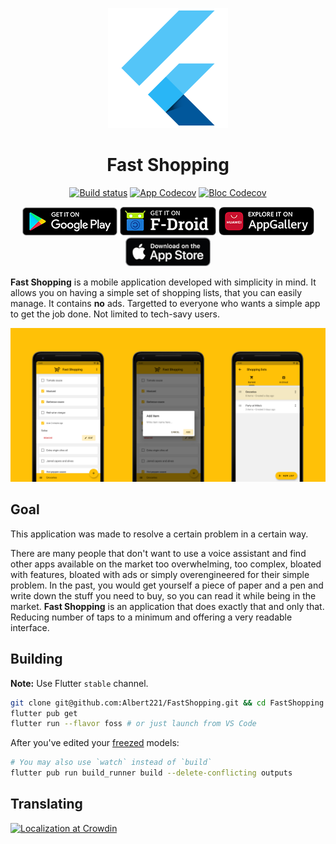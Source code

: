 <div align="center">

![Fast Shopping logo][app-logo]

# Fast Shopping

[![Build status][build-status-badge]][build-status-link]
[![App Codecov][app-codecov-badge]][codecov-link]
[![Bloc Codecov][bloc-codecov-badge]][codecov-link]

[![Get it on Google Play][google-play-badge]][google-play-link]
[![Get it on F-Droid][fdroid-badge]][fdroid-link]
[![Explore it on AppGallery][appgallery-badge]][appgallery-link]
[![Download on the App Store][app-store-badge]][app-store-link]

</div>

**Fast Shopping** is a mobile application developed with simplicity in mind. It allows you on having a simple set of shopping lists, that you can easily manage. It contains **no** ads. Targetted to everyone who wants a simple app to get the job done. Not limited to tech-savy users.

![App screenshots][app-screenshots]

## Goal

This application was made to resolve a certain problem in a certain way. 

There are many people that don't want to use a voice assistant and find other apps available on the market too overwhelming, too complex, bloated with features, bloated with ads or simply overengineered for their simple problem. In the past, you would get yourself a piece of paper and a pen and write down the stuff you need to buy, so you can read it while being in the market. **Fast Shopping** is an application that does exactly that and only that. Reducing number of taps to a minimum and offering a very readable interface.

## Building

**Note:** Use Flutter `stable` channel.

```bash
git clone git@github.com:Albert221/FastShopping.git && cd FastShopping
flutter pub get
flutter run --flavor foss # or just launch from VS Code
```

After you've edited your [freezed][freezed] models:

```bash
# You may also use `watch` instead of `build`
flutter pub run build_runner build --delete-conflicting outputs
```

## Translating

[![Localization at Crowdin][crowdin-badge]][crowdin-link]

[app-logo]: android/app/src/main/res/mipmap-xxxhdpi/ic_launcher.png

[build-status-badge]: https://img.shields.io/github/workflow/status/Albert221/FastShopping/Flutter%20test
[build-status-link]: https://github.com/Albert221/FastShopping/actions?query=workflow%3A%22Flutter+test%22
[app-codecov-badge]: https://img.shields.io/codecov/c/gh/Albert221/FastShopping?logo=codecov&flag=app&label=app%20coverage
[bloc-codecov-badge]: https://img.shields.io/codecov/c/gh/Albert221/FastShopping?logo=codecov&flag=bloc&label=bloc%20coverage
[codecov-link]: https://codecov.io/gh/Albert221/FastShopping

[google-play-badge]: assets/google-play-badge.png
[google-play-link]: https://play.google.com/store/apps/details?id=me.wolszon.fastshopping
[fdroid-badge]: assets/fdroid-badge.png
[fdroid-link]: https://www.f-droid.org/en/packages/me.wolszon.fastshopping/
[appgallery-badge]: assets/appgallery-badge.png
[appgallery-link]: https://appgallery.huawei.com/#/app/C103706177
[app-store-badge]: assets/app-store-badge.png
[app-store-link]: https://apps.apple.com/us/app/fast-shopping-by-albert/id1553515682
[app-screenshots]: fastlane/metadata/android/en-US/images/featureGraphic.png

[freezed]: https://pub.dev/packages/freezed
[TRANSLATING.md]: TRANSLATING.md

[crowdin-link]: https://crowdin.com/project/fast-shopping
[crowdin-badge]: https://badges.crowdin.net/badge/dark/crowdin-on-light.png
